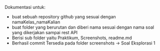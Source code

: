 Dokumentasi untuk:
- buat sebuah repository github yang sesuai dengan namaKelas_namaKalian
- buat folder yang berurutan dan diberi nama sesuai dengan nama soal yang dikerjakan sampai rest API
- Berisi sub folder yaitu Praktikum, Screenshots, readme.md
- Berhasil commit
Tersedia pada folder screenshots -> Soal Eksplorasi 1